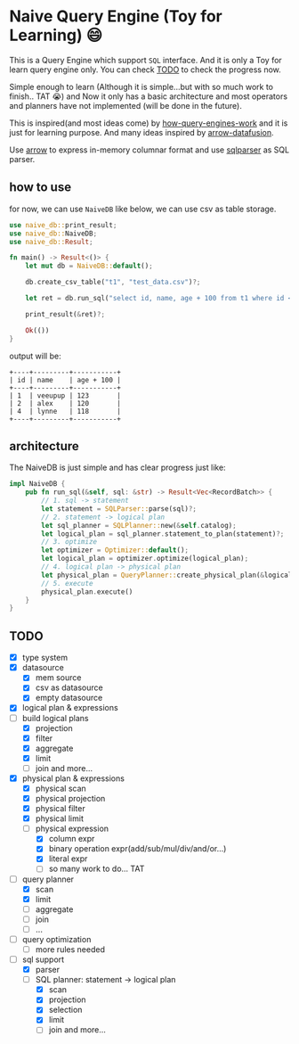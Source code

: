# Naive Query Engine (Toy for Learning) 😄

This is a Query Engine which support `SQL` interface. And it is only a Toy for learn query engine only. You can check [TODO](https://github.com/Veeupup/naive-query-engine#todo) to check the progress now.

Simple enough to learn (Although it is simple...but with so much work to finish.. TAT 😭) and Now it only has a basic architecture and most operators and planners have not implemented (will be done in the future).

This is inspired(and most ideas come) by [how-query-engines-work](https://github.com/andygrove/how-query-engines-work) and it is just for learning purpose. And many ideas inspired by [arrow-datafusion](https://github.com/apache/arrow-datafusion).

Use [arrow](https://github.com/apache/arrow-rs) to express in-memory columnar format and use [sqlparser](https://github.com/sqlparser-rs/sqlparser-rs) as SQL parser.

## how to use

for now, we can use `NaiveDB` like below, we can use csv as table storage.

```rust
use naive_db::print_result;
use naive_db::NaiveDB;
use naive_db::Result;

fn main() -> Result<()> {
    let mut db = NaiveDB::default();

    db.create_csv_table("t1", "test_data.csv")?;

    let ret = db.run_sql("select id, name, age + 100 from t1 where id < 6 limit 3")?;

    print_result(&ret)?;

    Ok(())
}
```

output will be:

```
+----+---------+-----------+
| id | name    | age + 100 |
+----+---------+-----------+
| 1  | veeupup | 123       |
| 2  | alex    | 120       |
| 4  | lynne   | 118       |
+----+---------+-----------+
```

## architecture

The NaiveDB is just simple and has clear progress just like:

```rust
impl NaiveDB {
    pub fn run_sql(&self, sql: &str) -> Result<Vec<RecordBatch>> {
        // 1. sql -> statement
        let statement = SQLParser::parse(sql)?;
        // 2. statement -> logical plan
        let sql_planner = SQLPlanner::new(&self.catalog);
        let logical_plan = sql_planner.statement_to_plan(statement)?;
        // 3. optimize
        let optimizer = Optimizer::default();
        let logical_plan = optimizer.optimize(logical_plan);
        // 4. logical plan -> physical plan
        let physical_plan = QueryPlanner::create_physical_plan(&logical_plan)?;
        // 5. execute
        physical_plan.execute()
    }
}
```


## TODO

- [x] type system
- [x] datasource
    - [x] mem source
    - [x] csv as datasource
    - [x] empty datasource
- [x] logical plan & expressions
- [ ] build logical plans
    - [x] projection
    - [x] filter
    - [x] aggregate
    - [x] limit
    - [ ] join and more...
- [x] physical plan & expressions
    - [x] physical scan
    - [x] physical projection
    - [x] physical filter
    - [x] physical limit
    - [ ] physical expression
        - [x] column expr
        - [x] binary operation expr(add/sub/mul/div/and/or...)
        - [x] literal expr
        - [ ] so many work to do... TAT
- [ ] query planner
    - [x] scan
    - [x] limit
    - [ ] aggregate
    - [ ] join
    - [ ] ...
- [ ] query optimization
    - [ ] more rules needed
- [ ] sql support
    - [x] parser
    - [ ] SQL planner: statement -> logical plan
        - [x] scan
        - [x] projection
        - [x] selection
        - [x] limit
        - [ ] join and more...
